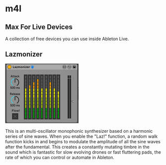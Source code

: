 # m4l
## Max For Live Devices

A collection of free devices you can use inside Ableton Live.

## Lazmonizer

![Lazmonizer Screenshot](https://github.com/mlazarev/m4l/blob/main/lazmonizer/images/lazmonizer_main.jpg)

This is an multi-oscillator monophonic synthesizer based on a harmonic series of sine waves. When you enable the "Laz!" function, a random walk function kicks in and begins
to modulate the amplitude of all the sine waves after the fundamental. This creates a constantly mutating timbre in the sound which is fantastic for slow evolving drones 
or fast fluttering pads, the rate of which you can control or automate in Ableton.
